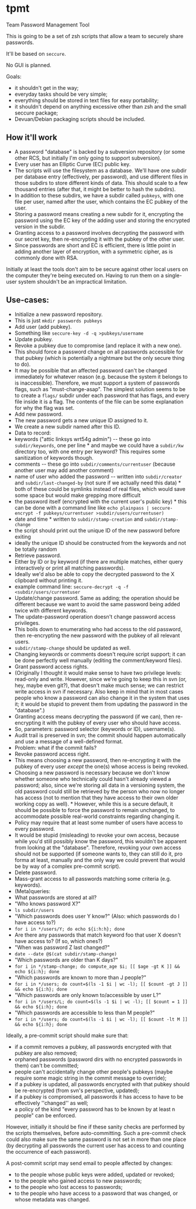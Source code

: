 # tpmt
Team Password Management Tool

This is going to be a set of zsh scripts that allow a team to securely share passwords.

It'll be based on `seccure`.

No GUI is planned.

Goals:

 * it shouldn't get in the way;
 * everyday tasks should be very simple;
 * everything should be stored in text files for easy portability;
 * it shouldn't depend on anything excessive other than zsh and the small seccure package;
 * Devuan/Debian packaging scripts should be included.

## How it'll work

 * A password "database" is backed by a subversion repository (or some other RCS, but initially I'm only going to support subversion).
 * Every user has an Elliptic Curve (EC) public key.
 * The scripts will use the filesystem as a database. We'll have one subdir per database entry (effectively, per password), and use different files in those subdirs to store different kinds of data. This should scale to a few thousand entries (after that, it might be better to hash the subdirs).
 * In addition to these subdirs, we have a subdir called `pubkeys`, with one file per user, named after the user, which contains the EC pubkey of the user.
 * Storing a password means creating a new subdir for it, encrypting the password using the EC key of the adding user and storing the encrypted version in the subdir.
 * Granting access to a password involves decrypting the password with our secret key, then re-encrypting it with the pubkey of the other user.
  * Since passwords are short and EC is efficient, there is little point in adding another layer of encryption, with a symmetric cipher, as is commonly done with RSA.

Initially at least the tools don't aim to be secure against other local users on the computer they're being executed on. Having to run them on a single-user system shouldn't be an impractical limitation.

## Use-cases:

 * Initialize a new password repository.
  * This is just `mkdir passwords pubkeys`
 * Add user (add pubkey).
  * Something like `seccure-key -d -q >pubkeys/username`
 * Update pubkey.
 * Revoke a pubkey due to compromise (and replace it with a new one).
  * This should force a password change on all passwords accessible for that pubkey (which is potentially a nightmare but the only secure thing to do).
   * It may be possible that an affected password can't be changed immediately for whatever reason (e.g. because the system it belongs to is inaccessible). Therefore, we must support a system of passwords flags, such as "must-change-asap". The simplest solution seems to be to create a `flags/` subdir under each password that has flags, and every file inside it is a flag. The contents of the file can be some explanation for why the flag was set.
 * Add new password.
  * The new password gets a new unique ID assigned to it.
  * We create a new subdir named after this ID.
  * Data to record:
   * keywords ("attic linksys wrt54g admin") -- these go into `subdir/keywords`, one per line
    * and maybe we could have a `subdir/kw` directory too, with one entry per keyword? This requires some sanitization of keywords though.
   * comments -- these go into `subdir/comments/currentuser` (because another user may add another comment)
   * name of user who added the password -- written into `subdir/creator` and `subdir/last-changed-by` (not sure if we actually need this data)
    * both of these could be symlinks instead of real files, which would save some space but would make grepping more difficult
   * the password itself (encrypted with the current user's public key)
    * this can be done with a command line like `echo plainpass | seccure-encrypt -f pubkeys/currentuser >subdir/users/currentuser)`
   * date and time 
    * written to `subdir/stamp-creation` and `subdir/stamp-change`
   * the script should print out the unique ID of the new password before exiting
   * ideally the unique ID should be constructed from the keywords and not be totally random
 * Retrieve password.
  * Either by ID or by keyword (if there are multiple matches, either query interactively or print all matching passwords).
  * Ideally we'd also be able to copy the decrypted password to the X clipboard without printing it.
  * example command line: `seccure-decrypt -q -f <subdir/users/currentuser`
 * Update/change password. Same as adding; the operation should be different because we want to avoid the same password being added twice with different keywords.
  * The update-password operation doesn't change password access privileges.
  * This boils down to enumerating who had access to the old password, then re-encrypting the new password with the pubkey of all relevant users.
  * `subdir/stamp-change` should be updated as well.
  * Changing keywords or comments doesn't require script support; it can be done perfectly well manually (editing the comment/keyword files).
 * Grant password access rights.
  * (Originally I thought it would make sense to have two privilege levels: read-only and write. However, since we're going to keep this in svn (or, hey, maybe even git?), that doesn't make much sense; we can restrict write access in svn if necessary. Also keep in mind that in most cases people who know a password can also change it in the system that uses it; it would be stupid to prevent them from updating the password in the "database".)
  * Granting access means decrypting the password (if we can), then re-encrypting it with the pubkey of every user who should have access.
  * So, parameters: password selector (keywords or ID), username(s).
  * Audit trail is preserved in svn; the commit should happen automatically and use a message of a well-defined format.
   * Problem: what if the commit fails?
 * Revoke password access right.
  * This means choosing a new password, then re-encrypting it with the pubkey of every user *except* the one(s) whose access is being revoked.
   * Choosing a new password is necessary because we don't know whether someone who technically could hasn't already viewed a password; also, since we're storing all data in a versioning system, the old password could still be retrieved by the person who now no longer has access (not to mention that they have access to their own older working copy as well).
    * However, while this is a secure default, it should be possible to force the password to remain unchanged, to accommodate possible real-world constraints regarding changing it.
  * Policy may require that at least some number of users have access to every password.
  * It would be stupid (misleading) to revoke your own access, because while you'd still possibly know the password, this wouldn't be apparent from looking at the "database". Therefore, revoking your own access should not be supported (if someone wants to, they can still do it, pro forma at least, manually and the only way we could prevent that would be by way of a complex pre-commit script).
 * Delete password.
 * Mass-grant access to all passwords matching some criteria (e.g. keywords).
 * (Meta)queries:
  * What passwords are stored at all?
  * "Who knows password X?"
   * `ls subdir/users`
  * "Which passwords does user Y know?" (Also: which passwords do I have access to?)
   * `for i in */users/Y; do echo ${i:h:h}; done`
  * Are there any passwords that match keyword foo that user X doesn't have access to? (If so, which ones?)
  * "When was password Z last changed?"
   * `date --date @$(cat subdir/stamp-change)`
  * "Which passwords are older than K days?" 
   * `for i in */stamp-change; do compute_age $i; [[ $age -gt K ]] && echo ${i:h}; done`
  * "Which passwords are known to more than J people?"
   * `for i in */users; do count=$(ls -1 $i | wc -l); [[ $count -gt J ]] && echo ${i:h}; done`
  * "Which passwords are only known to/accessible by user L?"
   * `for i in */users/L; do count=$(ls -1 $i | wc -l); [[ $count = 1 ]] && echo ${i:h}; done`
  * "Which passwords are accessible to less than M people?" 
   * `for i in */users; do count=$(ls -1 $i | wc -l); [[ $count -lt M ]] && echo ${i:h}; done`

Ideally, a pre-commit script should make sure that:

 * if a commit removes a pubkey, all passwords encrypted with that pubkey are also removed;
 * orphaned passwords (password dirs with no encrypted passwords in them) can't be committed;
 * people can't accidentally change other people's pubkeys (maybe require some magic string in the commit message to override);
 * if a pubkey is updated, all passwords encrypted with that pubkey should be re-encrypted (from svn's perspective, updated);
 * if a pubkey is compromised, all passwords it has access to have to be effectively ''changed'' as well;
 * a policy of the kind "every password has to be known by at least n people" can be enforced.

However, initially it should be fine if these sanity checks are performed by the scripts themselves, before auto-committing. Such a pre-commit check could also make sure the same password is not set in more than one place (by decrypting all passwords the current user has access to and counting the occurrence of each password).

A post-commit script may send email to people affected by changes:

 * to the people whose public keys were added, updated or revoked;
 * to the people who gained access to new passwords;
 * to the people who lost access to passwords;
 * to the people who have access to a password that was changed, or whose metadata was changed.

